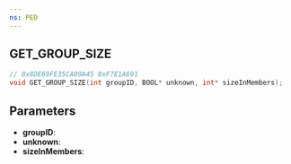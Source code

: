 ```yaml
---
ns: PED
---
```

## GET_GROUP_SIZE

```c
// 0x8DE69FE35CA09A45 0xF7E1A691
void GET_GROUP_SIZE(int groupID, BOOL* unknown, int* sizeInMembers);
```

## Parameters
* **groupID**:
* **unknown**:
* **sizeInMembers**:
